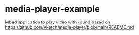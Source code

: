 # media-player-example
Mbed application to play video with sound based on  https://github.com/vketch/media-player/blob/main/README.md
